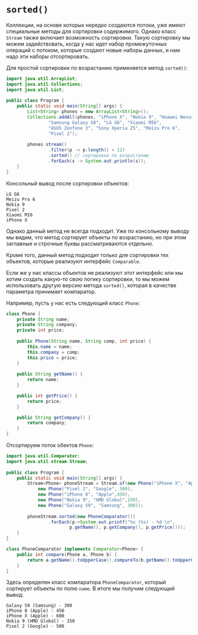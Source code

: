 # `sorted()`
Коллекции, на основе которых нередко создаются потоки, уже имеют специальные методы для сортировки содержимого. Однако класс `Stream` также включает возможность сортировки. Такую сортировку мы можем задействовать, когда у нас идет набор промежуточных операций с потоком, которые создают новые наборы данных, и нам надо эти наборы отсортировать.

Для простой сортировки по возрастанию применяется метод `sorted()`:

```java
import java.util.ArrayList;
import java.util.Collections;
import java.util.List;
 
public class Program {
    public static void main(String[] args) {
        List<String> phones = new ArrayList<String>();
        Collections.addAll(phones, "iPhone X", "Nokia 9", "Huawei Nexus 6P",
                "Samsung Galaxy S8", "LG G6", "Xiaomi MI6",
                "ASUS Zenfone 3", "Sony Xperia Z5", "Meizu Pro 6",
                "Pixel 2");
          
        phones.stream()
                .filter(p -> p.length() < 12)
                .sorted() // сортировка по возрастанию
                .forEach(s -> System.out.println(s));
    } 
}
```

Консольный вывод после сортировки объектов:

```shell
LG G6
Meizu Pro 6
Nokia 9
Pixel 2
Xiaomi MI6
iPhone X
```

Однако данный метод не всегда подходит. Уже по консольному выводу мы видим, что метод сортирует объекты по возрастанию, но при этом заглавные и строчные буквы рассматриваются отдельно.

Кроме того, данный метод подходит только для сортировки тех объектов, которые реализуют интерфейс `Comparable`.

Если же у нас классы объектов не реализуют этот интерфейс или мы хотим создать какую-то свою логику сортировки, то мы можем использовать другую версию метода `sorted()`, которая в качестве параметра принимает компаратор.

Например, пусть у нас есть следующий класс `Phone`:

```java
class Phone {
    private String name;
    private String company;
    private int price;
     
    public Phone(String name, String comp, int price) {
        this.name = name;
        this.company = comp;
        this.price = price;
    }
     
    public String getName() {
        return name;
    }

    public int getPrice() {
        return price;
    }

    public String getCompany() {
        return company;
    }
}
```

Отсортируем поток обектов `Phone`:

```java
import java.util.Comparator;
import java.util.stream.Stream;
 
public class Program {
    public static void main(String[] args) {
        Stream<Phone> phoneStream = Stream.of(new Phone("iPhone X", "Apple", 600), 
            new Phone("Pixel 2", "Google", 500),
            new Phone("iPhone 8", "Apple",450),
            new Phone("Nokia 9", "HMD Global",150),
            new Phone("Galaxy S9", "Samsung", 300));
         
        phoneStream.sorted(new PhoneComparator())
                .forEach(p->System.out.printf("%s (%s) - %d \n", 
                        p.getName(), p.getCompany(), p.getPrice()));
    } 
}

class PhoneComparator implements Comparator<Phone> {
    public int compare(Phone a, Phone b) {
        return a.getName().toUpperCase().compareTo(b.getName().toUpperCase());
    }
}
```

Здесь определен класс компаратора `PhoneComparator`, который сортирует объекты по полю `name`. В итоге мы получим следующий вывод:

```shell
Galaxy S9 (Samsung) - 300 
iPhone 8 (Apple) - 450 
iPhone X (Apple) - 600
Nokia 9 (HMD Global) - 150 
Pixel 2 (Google) - 500
```
